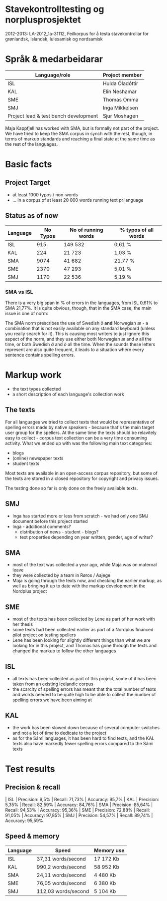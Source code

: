 # Stavekontrolltesting og norplusprosjektet

2012-2013: LA-2012_1a-31112,  Feilkorpus for å testa stavekontrollar for grønlandsk, islandsk, lulesamisk og nordsamisk

# Språk & medarbeidarar

|   Language/role | Project member
| --- | ---
|   ISL           |  Hulda Óladóttir
|   KAL           |  Elin Neshamar
|   SME           |  Thomas Omma
|   SMJ           |  Inga Mikkelsen
|   Project lead & test bench development |  Sjur Moshagen

Maja Kappfjell has worked with SMA, but is formally not part of the project. We have tried to keep the SMA corpus in synch with the rest, though, in terms of markup standards and reaching a final state at the same time as the rest of the languages.

# Basic facts

## Project Target

* at least 1000 typos / non-words
* ... in a corpus of at least 20 000 words running text pr language

## Status as of now

|   Language | No Typos |No of running words |% typos of all words
| --- | --- | --- | ---
|   ISL      |       915 |             149 532 |  0,61 %
|   KAL      |       224 |              21 723 |  1,03 %
|   SMA      |      9074 |              41 682 | 21,77 %
|   SME      |      2370 |              47 293 |  5,01 %
|   SMJ      |      1170 |              22 536 |  5,19 %

### SMA vs ISL

There is a very big span in % of errors in the languages, from ISL 0,61% to SMA 21,77%. It is quite obvious, though, that in the SMA case, the main issue is one of norm:

The SMA norm prescribes the use of Swedish *ö* **and** Norwegian *æ* - a combination that is not easily available on any standard keyboard (unless you really search for it). This is causing most writers to just ignore this aspect of the norm, and they use either both Norwegian *æ* and *ø* all the time, or both Swedish *ä* and *ö* all the time. When the sounds these letters represent are also quite frequent, it leads to a situation where every sentence contains spelling errors.

# Markup work

* the text types collected
* a short description of each language's collection work

## The texts
For all languages we tried to collect texts that would be representative of spelling errors made by native speakers - because that's the main target user group for the spellers. At the same time the texts should be relavitely easy to collect - corpus text collection can be a very time consuming activity. What we ended up with was the following main text categories:

* blogs
* (online) newspaper texts
* student texts

Most texts are available in an open-access corpus repository, but some of the texts are stored in a closed repository for copyright and privacy issues.

The testing done so far is only done on the freely available texts.

## SMJ

* Inga has started more or less from scratch - we had only one SMJ document before this project started
* Inga - additional comments?
    - distribution of news - student - blogs?
    - text properties depending on year written, gender, age of writer?

## SMA

* most of the text was collected a year ago, while Maja was on maternal leave
* they were collected by a team in Røros / Aajege
* Maja is going through the texts now, and checking the earlier markup, as well as bringing it up to date with the markup development in the Nordplus project

## SME

* most of the texts has been collected by Lene as part of her work with her thesis
* some texts had been collected earlier as part of a Nordplus financed pilot project on testing spellers
* Lene has been looking for slightly different things than what we are looking for in this project, and Thomas has gone through the texts and changed the markup to follow the other languages

## ISL

* all texts has been collected as part of this project, some of it has been taken from an existing Icelandic corpus
* the scarcity of spelling errors has meant that the total number of texts and words needed to be quite high to be able to collect the number of spelling errors we have been aiming at

## KAL

* the work has been slowed down because of several computer switches and not a lot of time to dedicate to the project
* as for the Sámi languages, it has been hard to find texts, and the KAL texts also have markedly fewer spelling errors compared to the Sámi texts

# Test results

## Precision & recall

|  ISL | Precision: 9,5%    | Recall: 71,73% | Accuracy: 95,7%
|  KAL | Precision: 5,35%   | Recall: 82,59% | Accuracy: 84,76%
|  SMA | Precision: 85,64%  | Recall: 94,53% | Accuracy: 95,36%
|  SME | Precision: 72,88%  | Recall: 91,05% | Accuracy: 97,85%
|  SMJ | Precision: 54,57%  | Recall: 89,74% | Accuracy: 95,59%

## Speed & memory

|  Language | Speed               | Memory use
| --- | --- | ---
|  ISL      |  37,31 words/second  |  17 172 Kb
|  KAL      | 990,2  words/second  |  58 952 Kb
|  SMA      |  24,11 words/second  |   4 480 Kb
|  SME      |  76,05 words/second  |   6 380 Kb
|  SMJ      | 112,03 words/second  |   5 104 Kb
